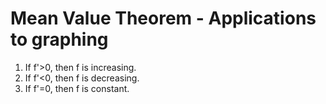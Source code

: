# Mean Value Theorem - Applications to graphing

1. If f'>0, then f is increasing.  
1. If f'<0, then f is decreasing.  
1. If f'=0, then f is constant.

